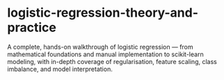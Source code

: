 # logistic-regression-theory-and-practice
A complete, hands-on walkthrough of logistic regression — from mathematical foundations and manual implementation to scikit-learn modeling, with in-depth coverage of regularisation, feature scaling, class imbalance, and model interpretation.
